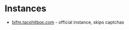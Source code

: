 # Instances

- [bifm.tacohitbox.com](https://bifm.tacohitbox.com) - official instance, skips captchas


